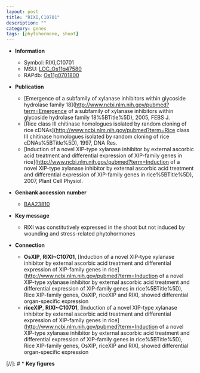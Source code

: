 ```yaml
---
layout: post
title: "RIXI,C10701"
description: ""
category: genes
tags: [phytohormone, shoot]
---
```


* **Information**  
    + Symbol: RIXI,C10701  
    + MSU: [LOC_Os11g47580](http://rice.uga.edu/cgi-bin/ORF_infopage.cgi?orf=LOC_Os11g47580)  
    + RAPdb: [Os11g0701800](https://rapdb.dna.affrc.go.jp/locus/?name=Os11g0701800)  

* **Publication**  
    + [Emergence of a subfamily of xylanase inhibitors within glycoside hydrolase family 18](http://www.ncbi.nlm.nih.gov/pubmed?term=Emergence of a subfamily of xylanase inhibitors within glycoside hydrolase family 18%5BTitle%5D), 2005, FEBS J.
    + [Rice class III chitinase homologues isolated by random cloning of rice cDNAs](http://www.ncbi.nlm.nih.gov/pubmed?term=Rice class III chitinase homologues isolated by random cloning of rice cDNAs%5BTitle%5D), 1997, DNA Res.
    + [Induction of a novel XIP-type xylanase inhibitor by external ascorbic acid treatment and differential expression of XIP-family genes in rice](http://www.ncbi.nlm.nih.gov/pubmed?term=Induction of a novel XIP-type xylanase inhibitor by external ascorbic acid treatment and differential expression of XIP-family genes in rice%5BTitle%5D), 2007, Plant Cell Physiol.

* **Genbank accession number**  
    + [BAA23810](http://www.ncbi.nlm.nih.gov/nuccore/BAA23810)

* **Key message**  
    + RIXI was constitutively expressed in the shoot but not induced by wounding and stress-related phytohormones

* **Connection**  
    + __OsXIP__, __RIXI~C10701__, [Induction of a novel XIP-type xylanase inhibitor by external ascorbic acid treatment and differential expression of XIP-family genes in rice](http://www.ncbi.nlm.nih.gov/pubmed?term=Induction of a novel XIP-type xylanase inhibitor by external ascorbic acid treatment and differential expression of XIP-family genes in rice%5BTitle%5D), Rice XIP-family genes, OsXIP, riceXIP and RIXI, showed differential organ-specific expression
    + __riceXIP__, __RIXI~C10701__, [Induction of a novel XIP-type xylanase inhibitor by external ascorbic acid treatment and differential expression of XIP-family genes in rice](http://www.ncbi.nlm.nih.gov/pubmed?term=Induction of a novel XIP-type xylanase inhibitor by external ascorbic acid treatment and differential expression of XIP-family genes in rice%5BTitle%5D), Rice XIP-family genes, OsXIP, riceXIP and RIXI, showed differential organ-specific expression

[//]: # * **Key figures**  


